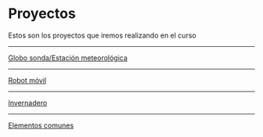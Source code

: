 # Proyectos

Estos son los proyectos que iremos realizando en el curso


* * *

[Globo sonda/Estación meteorológica](./globo.md)

* * *

[Robot móvil](./robot.md)

* * *

[Invernadero](./invernadero.md)

* * *

[Elementos comunes](https://github.com/javacasm/Robotica-Educativa-Arduino-y-3D/blob/master/proyectos/comunes.md)
